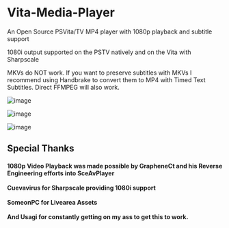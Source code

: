 # Vita-Media-Player
An Open Source PSVita/TV MP4 player with 1080p playback and subtitle support

1080i output supported on the PSTV natively and on the Vita with Sharpscale

MKVs do NOT work. If you want to preserve subtitles with MKVs I recommend using Handbrake to convert them to MP4 with Timed Text Subtitles. Direct FFMPEG will also work.


![image](https://user-images.githubusercontent.com/40341589/113678803-ac918700-9684-11eb-9581-2c76fce52e46.png)

![image](https://user-images.githubusercontent.com/40341589/113678919-d185fa00-9684-11eb-9dc9-2c30f9f49daf.png)

![image](https://user-images.githubusercontent.com/40341589/113679024-e9f61480-9684-11eb-8cb7-0afaa817d4a0.png)


## Special Thanks

#### 1080p Video Playback was made possible by GrapheneCt and his Reverse Engineering efforts into SceAvPlayer<br><br>Cuevavirus for Sharpscale providing 1080i support<br><br>SomeonPC for Livearea Assets<br><br>And Usagi for constantly getting on my ass to get this to work.
